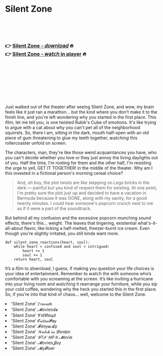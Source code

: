 <h1>Silent Zone</h1>

<br><br><br>

<h3>👉 <a href="https://Lakshmis-enrutete1989.github.io/ankmjxhvya/">Silent Zone - 𝘥𝘰𝘸𝘯𝘭𝘰𝘢𝘥</a> 🔥<br>
👉 <a href="https://Lakshmis-enrutete1989.github.io/ankmjxhvya/">Silent Zone - 𝘸𝘢𝘵𝘤𝘩 in player</a> 🔥
</h3>



<br><br><br><br><br><br><br>


Just walked out of the theater after seeing Silent Zone, and wow, my brain feels like it just ran a marathon... but the kind where you don't make it to the finish line, and you're left wondering why you started in the first place. This 𝘧𝘪𝘭𝘮, let me tell you, is one twisted Rubik's Cube of emotions. It's like trying to argue with a cat about why you can't pet all of the neighborhood squirrels. So, there I am, sitting in the dark, mouth half-open with an old piece of gum threatening to glue my teeth together, 𝘸𝘢𝘵𝘤𝘩𝘪𝘯𝘨 this rollercoaster unfold on screen.

The characters, man, they're like those weird acquaintances you have, who you can't decide whether you love or they just annoy the living daylights out of you. Half the time, I'm rooting for them and the other half, I'm resisting the urge to yell, GET IT TOGETHER! in the middle of the theater. Why am I this invested in a fictional person's morning cereal choice?

> And, oh boy, the plot twists are like stepping on Lego bricks in the dark — painful but you kind of respect them for existing. At one point, I'm pretty sure the plot just up and decided to have a vacation in Bermuda because it was GONE, along with my sanity, for a good twenty minutes. I could hear someone's popcorn crunch next to me as if it were a part of the soundtrack.

But behind all my confusion and the excessive popcorn munching sound effects, there's this... weight. The   leaves that lingering, existential what's-it-all-about flavor, like licking a half-melted, 𝘧𝘳𝘦𝘦zer-burnt ice cream. Even though you're slightly irritated, you still kinda want more.

```
def silent_zone_reactions(heart, soul):
    while heart < confused and soul < intrigued:
        heart += 1
        soul += 1
    return heart, soul
```

It’s a 𝘧𝘪𝘭𝘮 to 𝘥𝘰𝘸𝘯𝘭𝘰𝘢𝘥, I guess, if making you question your life choices is your idea of entertainment. Remember to 𝘸𝘢𝘵𝘤𝘩 the   with someone who’s comfortable with you screaming at the screen. It’s like inviting a hurricane into your living room and 𝘸𝘢𝘵𝘤𝘩𝘪𝘯𝘨 it rearrange your furniture, while you sip your cold coffee, wondering why the heck you started this in the first place. So, if you're into that kind of chaos... well, welcome to the Silent Zone.

<li>'Silent Zone' 𝙿𝑒𝒶𝒸𝓸𝐜𝗄</li>
<li>'Silent Zone' 𝓜𝗈ν𝗂𝖾𝗌ԁ𝖆</li>
<li>'Silent Zone' 𝓥𝗂ԁ𝓒𝗅𝗈ųԁ</li>
<li>'Silent Zone' 𝓞𝓃𝗂𝗈𝓃𝓟𝗅𝖆𝗒</li>
<li>'Silent Zone' 𝓕𝗂𝗅𝗆𝗒𝗐𝓐ρ</li>
<li>'Silent Zone' 𝒲𝒶𝓉𝒸𝒽 𝒾𝓃 𝓛𝗈𝗇𝖽𝗈𝗇</li>
<li>'Silent Zone' 𝒴𝖳𝒮 𝒴𝖨𝖥𝒴 𝓜𝗈ν𝗂𝖾</li>
<li>'Silent Zone' 𝓜𝗈ν𝗂𝖾𝗌𝓙𝗈𝗒</li>
<li>'Silent Zone' 𝓜𝗒𝓕𝗅𝗂𝗑𝖾𝗋</li>
